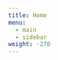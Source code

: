 ```yaml
---
title: Home
menu:
  - main
  - sidebar
weight: -270
---
```

<!-- > Minimalism is not a lack of something. It’s simply the perfect amount of something.
> — Nicholas Burroughs -->
